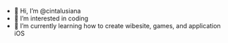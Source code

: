 - 👋 Hi, I’m @cintalusiana
- 👀 I’m interested in coding
- 🌱 I’m currently learning how to create wibesite, games, and application iOS

<!---
CintaLusiana/CintaLusiana is a ✨ special ✨ repository because its `README.md` (this file) appears on your GitHub profile.
You can click the Preview link to take a look at your changes.
--->
